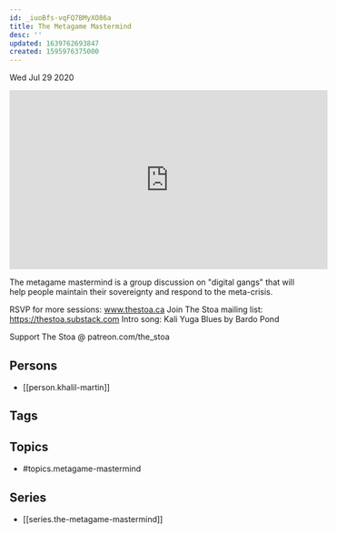 ```yaml
---
id: _iuoBfs-vqFQ7BMyXO86a
title: The Metagame Mastermind
desc: ''
updated: 1639762693847
created: 1595976375000
---
```





Wed Jul 29 2020

<iframe width="560" height="315" src="https://www.youtube.com/embed/yxjNPZY5ELE" title="The Metagame Mastermind w/ Khalil Martin (July 19, 2020)" frameborder="0" allow="accelerometer; autoplay; clipboard-write; encrypted-media; gyroscope; picture-in-picture" allowfullscreen ></iframe>

The metagame mastermind is a group discussion on "digital gangs" that will help people maintain their sovereignty and respond to the meta-crisis.

RSVP for more sessions: www.thestoa.ca
Join The Stoa mailing list: https://thestoa.substack.com
Intro song: Kali Yuga Blues by Bardo Pond

Support The Stoa @ patreon.com/the_stoa

## Persons

- [[person.khalil-martin]]

## Tags



## Topics

- #topics.metagame-mastermind

## Series

- [[series.the-metagame-mastermind]]

